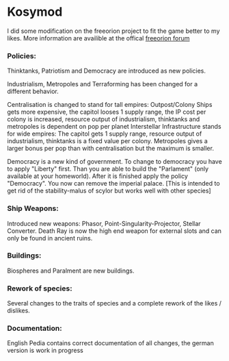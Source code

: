 # Kosymod
I did some modification on the freeorion project to fit the game better to my likes. More information are availible at the offical [freeorion forum](https://www.freeorion.org/forum/viewtopic.php?f=2&t=12489)

### Policies:
Thinktanks, Patriotism and Democracy are introduced as new policies.

Industrialism, Metropoles and Terraforming has been changed for a different behavior.

Centralisation is changed to stand for tall empires: Outpost/Colony Ships gets more expensive, the capitol looses 1 supply range, the IP cost per colony is increased, resource output of industrialism, thinktanks and metropoles is dependent on pop per planet
Interstellar Infrastructure stands for wide empires: The capitol gets 1 supply range, resource output of industrialism, thinktanks is a fixed value per colony. Metropoles gives a larger bonus per pop than with centralisation but the maximum is smaller.

Democracy is a new kind of government. To change to democracy you have to apply "Liberty" first. Than you are able to build the "Parlament" (only available at your homeworld). After it is finished apply the policy "Democracy". You now can remove the imperial palace. [This is intended to get rid of the stability-malus of scylor but works well with other species]

### Ship Weapons:
Introduced new weapons: Phasor, Point-Singularity-Projector, Stellar Converter. Death Ray is now the high end weapon for external slots and can only be found in ancient ruins.

### Buildings:
Biospheres and Paralment are new buildings.

### Rework of species:
Several changes to the traits of species and a complete rework of the likes / dislikes.

### Documentation:
English Pedia contains correct documentation of all changes, the german version is work in progress

